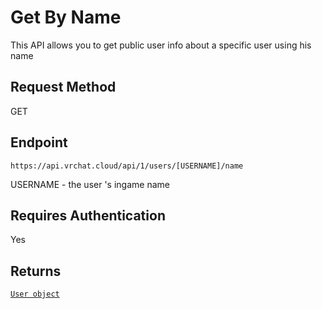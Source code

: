 # Get By Name

This API allows you to get public user info about a specific user using his name

## Request Method
GET

## Endpoint
    https://api.vrchat.cloud/api/1/users/[USERNAME]/name

USERNAME - the user 's ingame name

## Requires Authentication
Yes


## Returns

[`User object`](../Objects/User.md)
